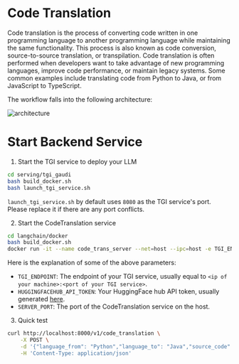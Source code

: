 # Code Translation

Code translation is the process of converting code written in one programming language to another programming language while maintaining the same functionality. This process is also known as code conversion, source-to-source translation, or transpilation. Code translation is often performed when developers want to take advantage of new programming languages, improve code performance, or maintain legacy systems. Some common examples include translating code from Python to Java, or from JavaScript to TypeScript.

The workflow falls into the following architecture:

![architecture](https://imgur.com/ssvrwxx)

# Start Backend Service

1. Start the TGI service to deploy your LLM

```sh
cd serving/tgi_gaudi
bash build_docker.sh
bash launch_tgi_service.sh
```

`launch_tgi_service.sh` by default uses `8080` as the TGI service's port. Please replace it if there are any port conflicts.

2. Start the CodeTranslation service

```sh
cd langchain/docker
bash build_docker.sh
docker run -it --name code_trans_server --net=host --ipc=host -e TGI_ENDPOINT=${TGI ENDPOINT} -e HUGGINGFACEHUB_API_TOKEN=${HUGGINGFACE_API_TOKEN} -e SERVER_PORT=8000 -e http_proxy=${http_proxy} -e https_proxy=${https_proxy} code_tranlation:latest bash
```

Here is the explanation of some of the above parameters:

- `TGI_ENDPOINT`: The endpoint of your TGI service, usually equal to `<ip of your machine>:<port of your TGI service>`.
- `HUGGINGFACEHUB_API_TOKEN`: Your HuggingFace hub API token, usually generated [here](https://huggingface.co/settings/tokens).
- `SERVER_PORT`: The port of the CodeTranslation service on the host.

3. Quick test

```sh
curl http://localhost:8000/v1/code_translation \
    -X POST \
    -d '{"language_from": "Python","language_to": "Java","source_code": "\ndef hello(name):\n    print(\"Hello, \" + name)\n"}' \
    -H 'Content-Type: application/json'
```
